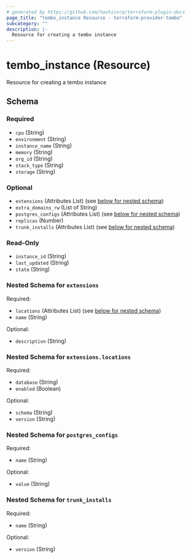 ```yaml
---
# generated by https://github.com/hashicorp/terraform-plugin-docs
page_title: "tembo_instance Resource - terraform-provider-tembo"
subcategory: ""
description: |-
  Resource for creating a tembo instance
---
```


# tembo_instance (Resource)

Resource for creating a tembo instance



<!-- schema generated by tfplugindocs -->
## Schema

### Required

- `cpu` (String)
- `environment` (String)
- `instance_name` (String)
- `memory` (String)
- `org_id` (String)
- `stack_type` (String)
- `storage` (String)

### Optional

- `extensions` (Attributes List) (see [below for nested schema](#nestedatt--extensions))
- `extra_domains_rw` (List of String)
- `postgres_configs` (Attributes List) (see [below for nested schema](#nestedatt--postgres_configs))
- `replicas` (Number)
- `trunk_installs` (Attributes List) (see [below for nested schema](#nestedatt--trunk_installs))

### Read-Only

- `instance_id` (String)
- `last_updated` (String)
- `state` (String)

<a id="nestedatt--extensions"></a>
### Nested Schema for `extensions`

Required:

- `locations` (Attributes List) (see [below for nested schema](#nestedatt--extensions--locations))
- `name` (String)

Optional:

- `description` (String)

<a id="nestedatt--extensions--locations"></a>
### Nested Schema for `extensions.locations`

Required:

- `database` (String)
- `enabled` (Boolean)

Optional:

- `schema` (String)
- `version` (String)



<a id="nestedatt--postgres_configs"></a>
### Nested Schema for `postgres_configs`

Required:

- `name` (String)

Optional:

- `value` (String)


<a id="nestedatt--trunk_installs"></a>
### Nested Schema for `trunk_installs`

Required:

- `name` (String)

Optional:

- `version` (String)
